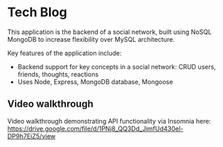 # Tech Blog
This application is the backend of a social network, built using NoSQL MongoDB to increase flexibility over MySQL architecture.

Key features of the application include:

* Backend support for key concepts in a social network: CRUD users, friends, thoughts, reactions
* Uses Node, Express, MongoDB database, Mongoose


## Video walkthrough
Video walkthrough demonstrating API functionality via Insomnia here: https://drive.google.com/file/d/1PNj8_QQ3Dd_JimfUd430el-DP9h7EiZ5/view
